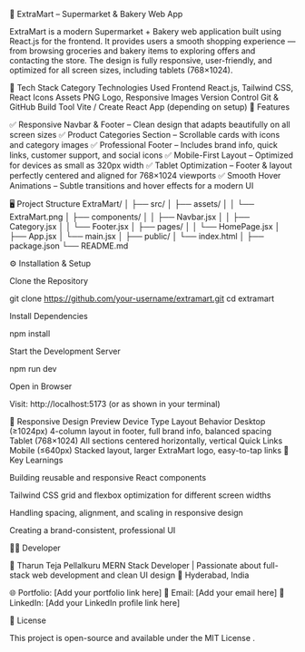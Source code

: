 🛒 ExtraMart – Supermarket & Bakery Web App

ExtraMart is a modern Supermarket + Bakery web application built using React.js for the frontend.
It provides users a smooth shopping experience — from browsing groceries and bakery items to exploring offers and contacting the store.
The design is fully responsive, user-friendly, and optimized for all screen sizes, including tablets (768×1024).

🚀 Tech Stack
Category	Technologies Used
Frontend	React.js, Tailwind CSS, React Icons
Assets	PNG Logo, Responsive Images
Version Control	Git & GitHub
Build Tool	Vite / Create React App (depending on setup)
🧩 Features

✅ Responsive Navbar & Footer – Clean design that adapts beautifully on all screen sizes
✅ Product Categories Section – Scrollable cards with icons and category images
✅ Professional Footer – Includes brand info, quick links, customer support, and social icons
✅ Mobile-First Layout – Optimized for devices as small as 320px width
✅ Tablet Optimization – Footer & layout perfectly centered and aligned for 768×1024 viewports
✅ Smooth Hover Animations – Subtle transitions and hover effects for a modern UI

🖥️ Project Structure
ExtraMart/
│
├── src/
│   ├── assets/
│   │   └── ExtraMart.png
│   ├── components/
│   │   ├── Navbar.jsx
│   │   ├── Category.jsx
│   │   └── Footer.jsx
│   ├── pages/
│   │   └── HomePage.jsx
│   ├── App.jsx
│   └── main.jsx
│
├── public/
│   └── index.html
│
├── package.json
└── README.md

⚙️ Installation & Setup

Clone the Repository

git clone https://github.com/your-username/extramart.git
cd extramart


Install Dependencies

npm install


Start the Development Server

npm run dev


Open in Browser

Visit: http://localhost:5173
 (or as shown in your terminal)

📱 Responsive Design Preview
Device Type	Layout Behavior
Desktop (≥1024px)	4-column layout in footer, full brand info, balanced spacing
Tablet (768×1024)	All sections centered horizontally, vertical Quick Links
Mobile (≤640px)	Stacked layout, larger ExtraMart logo, easy-to-tap links
🧠 Key Learnings

Building reusable and responsive React components

Tailwind CSS grid and flexbox optimization for different screen widths

Handling spacing, alignment, and scaling in responsive design

Creating a brand-consistent, professional UI

🧑‍💻 Developer

👤 Tharun Teja Pellalkuru
MERN Stack Developer | Passionate about full-stack web development and clean UI design
📍 Hyderabad, India

🌐 Portfolio: [Add your portfolio link here]
📧 Email: [Add your email here]
💼 LinkedIn: [Add your LinkedIn profile link here]

📜 License

This project is open-source and available under the MIT License
.

